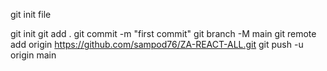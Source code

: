 
git init file 

 
git init
git add .
git commit -m "first commit"
git branch -M main
git remote add origin https://github.com/sampod76/ZA-REACT-ALL.git
git push -u origin main

